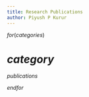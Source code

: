 ```yaml
---
title: Research Publications
author: Piyush P Kurur
---
```



$for(categories)$

# $category$

$publications$

$endfor$
